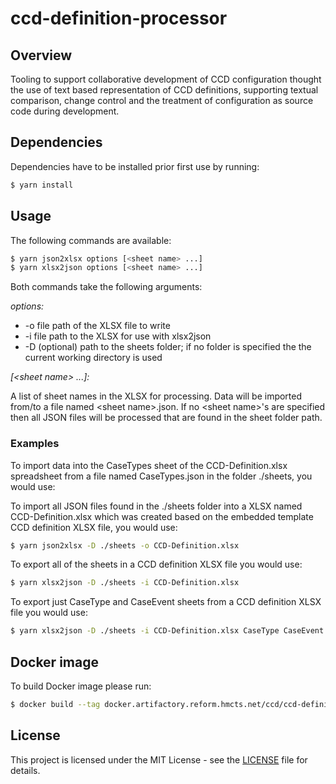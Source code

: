 # ccd-definition-processor

## Overview

Tooling to support collaborative development of CCD configuration thought the use of text based representation of CCD definitions, supporting textual comparison, change control and the treatment of configuration as source code during development.

## Dependencies

Dependencies have to be installed prior first use by running:

```sh
$ yarn install
```

## Usage

The following commands are available:

```sh
$ yarn json2xlsx options [<sheet name> ...]
$ yarn xlsx2json options [<sheet name> ...]
```

Both commands take the following arguments:

_options:_

* -o    file path of the XLSX file to write
* -i    file path to the XLSX for use with xlsx2json
* -D    (optional) path to the sheets folder; if no folder is specified the the current working directory is used

_[\<sheet name\> ...]:_

A list of sheet names in the XLSX for processing. Data will be imported from/to a file named \<sheet name\>.json. If no \<sheet name\>'s are specified then all JSON files will be processed that are found in the sheet folder path.

### Examples

To import data into the CaseTypes sheet of the CCD-Definition.xlsx spreadsheet from a file named CaseTypes.json in the folder ./sheets, you would use:

To import all JSON files found in the ./sheets folder into a XLSX named CCD-Definition.xlsx which was created based on the embedded template CCD definition XLSX file, you would use:

```sh
$ yarn json2xlsx -D ./sheets -o CCD-Definition.xlsx
```

To export all of the sheets in a CCD definition XLSX file you would use:

```sh
$ yarn xlsx2json -D ./sheets -i CCD-Definition.xlsx
```

To export just CaseType and CaseEvent sheets from a CCD definition XLSX file you would use:

```sh
$ yarn xlsx2json -D ./sheets -i CCD-Definition.xlsx CaseType CaseEvent
```

## Docker image

To build Docker image please run:

```bash
$ docker build --tag docker.artifactory.reform.hmcts.net/ccd/ccd-definition-processor:latest .
```

## License

This project is licensed under the MIT License - see the [LICENSE](LICENSE.md) file for details.
